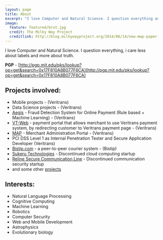 ```yaml
---
layout: page
title: About
excerpt: "I love Computer and Natural Science. I question everything and I also care less about labels and more about truth."
image:
  feature: featured/brut.jpg
  credit: The Milky Way Project
  creditlink: http://blog.milkywayproject.org/2014/06/14/new-mwp-paper-outlines-the-powerful-synergy-between-citizens-scientists-professional-scientists-and-machine-learning/
---
```


I love Computer and Natural Science. I question everything, i care less about labels and more about truth.

**PGP** - [http://pgp.mit.edu/pks/lookup?op=get&search=0x17F810A8B077F6CA](http://pgp.mit.edu/pks/lookup?op=get&search=0x17F810A8B077F6CA)

## Projects involved:

* Mobile projects - (Veritrans)
* Data Science projects - (Veritrans)
* [Aegis](https://www.veritrans.co.id/aegis.html) - Fraud Detection System for Online Payment (Rule based + Machine Learning) - (Veritrans)
* [VT-Web](http://docs.veritrans.co.id) - payment portal that allows merchant to use Veritrans payment system, by redirecting customer to Veritrans payment page - (Veritrans)
* [MAP](https://my.veritrans.co.id) - Merchant Administration Portal - (Veritrans)
* PCI DSS Level 1 as Internal Penetration Tester and Secure Application Developer (Veritrans)
* [Bistip.com](http://www.bistip.com) - a peer-to-peer courier system - (Bistip)
* [Sukeru Technologies](http://bit.ly/SukeruDemo) - Discontinued cloud computing startup
* [Reline Secure Communication Line](http://bit.ly/RelineDemo) - Discontinued communication security startup
* and some other [projects](https://www.linkedin.com/in/panggi)

## Interests:

* Natural Language Processing
* Cognitive Computing
* Machine Learning
* Robotics
* Computer Security
* Web and Mobile Development
* Astrophysics
* Evolutionary biology
